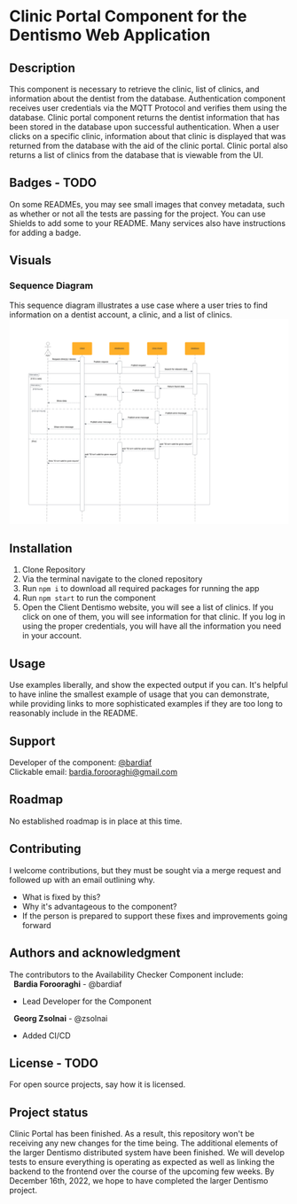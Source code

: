 # Clinic Portal Component for the Dentismo Web Application

## Description
This component is necessary to retrieve the clinic, list of clinics, and information about the dentist from the database. Authentication component receives user credentials via the MQTT Protocol and verifies them using the database. Clinic portal component returns the dentist information that has been stored in the database upon successful authentication. When a user clicks on a specific clinic, information about that clinic is displayed that was returned from the database with the aid of the clinic portal. Clinic portal also returns a list of clinics from the database that is viewable from the UI.

## Badges - TODO
On some READMEs, you may see small images that convey metadata, such as whether or not all the tests are passing for the project. You can use Shields to add some to your README. Many services also have instructions for adding a badge.

## Visuals
### Sequence Diagram
This sequence diagram illustrates a use case where a user tries to find information on a dentist account, a clinic, and a list of clinics.
![sequence-diagram.png](./Sequence-diagram.png)

## Installation
1. Clone Repository
2. Via the terminal navigate to the cloned repository
3. Run `npm i` to download all required packages for running the app
4. Run `npm start` to run the component
5. Open the Client Dentismo website, you will see a list of clinics. If you click on one of them, you will see information for that clinic. If you log in using the proper credentials, you will have all the information you need in your account.

## Usage
Use examples liberally, and show the expected output if you can. It's helpful to have inline the smallest example of usage that you can demonstrate, while providing links to more sophisticated examples if they are too long to reasonably include in the README.

## Support
Developer of the component: [@bardiaf](https://git.chalmers.se/bardiaf)</br>
Clickable email: bardia.forooraghi@gmail.com

## Roadmap
No established roadmap is in place at this time.

## Contributing
I welcome contributions, but they must be sought via a merge request and followed up with an email outlining why.

- What is fixed by this?
- Why it's advantageous to the component?
- If the person is prepared to support these fixes and improvements going forward

## Authors and acknowledgment
The contributors to the Availability Checker Component include:</br>
&nbsp; **Bardia Forooraghi** - @bardiaf</br>
- Lead Developer for the Component

&nbsp; **Georg Zsolnai** - @zsolnai</br>
- Added CI/CD

## License - TODO
For open source projects, say how it is licensed.

## Project status
Clinic Portal has been finished. As a result, this repository won't be receiving any new changes for the time being. The additional elements of the larger Dentismo distributed system have been finished. We will develop tests to ensure everything is operating as expected as well as linking the backend to the frontend over the course of the upcoming few weeks. By December 16th, 2022, we hope to have completed the larger Dentismo project.
